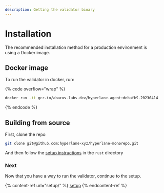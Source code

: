 ```yaml
---
description: Getting the validator binary
---
```


# Installation

The recommended installation method for a production environment is using a Docker image.

## Docker image

To run the validator in docker, run:

{% code overflow="wrap" %}
```bash
docker run -it gcr.io/abacus-labs-dev/hyperlane-agent:debafb9-20230414-183521 ./validator
```
{% endcode %}

## Building from source

First, clone the repo

```sh
git clone git@github.com:hyperlane-xyz/hyperlane-monorepo.git
```

And then follow the [setup instructions](https://github.com/hyperlane-xyz/hyperlane-monorepo/blob/main/rust/README.md#setup) in the `rust` directory

### Next

Now that you have a way to run the validator, continue to the setup.

{% content-ref url="setup/" %}
[setup](setup/)
{% endcontent-ref %}
